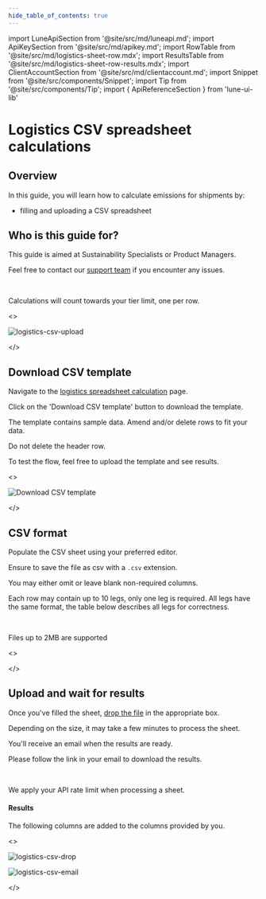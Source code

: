 ```yaml
---
hide_table_of_contents: true
---
```


import LuneApiSection from '@site/src/md/luneapi.md';
import ApiKeySection from '@site/src/md/apikey.md';
import RowTable from '@site/src/md/logistics-sheet-row.mdx';
import ResultsTable from '@site/src/md/logistics-sheet-row-results.mdx';
import ClientAccountSection from '@site/src/md/clientaccount.md';
import Snippet  from '@site/src/components/Snippet';
import Tip from '@site/src/components/Tip';
import { ApiReferenceSection } from 'lune-ui-lib'

# Logistics CSV spreadsheet calculations

<div className="sections">

<ApiReferenceSection>
<div className="paragraphSections">

<div>

## Overview

In this guide, you will learn how to calculate emissions for shipments by:
* filling and uploading a CSV spreadsheet

</div>
<div>

## Who is this guide for?

This guide is aimed at Sustainability Specialists or Product Managers.

Feel free to contact our [support team](mailto:support@lune.com) if you encounter any issues.

<br />

<Tip>

Calculations will count towards your tier limit, one per row.


</Tip>

</div>

</div>

<>

![logistics-csv-upload](/img/logistics-sheets-overview.png)

</>
</ApiReferenceSection>

<ApiReferenceSection>

<div className="paragraphSections">

<div>

## Download CSV template

Navigate to the [logistics spreadsheet calculation](https://dashboard.lune.co/calculate-emissions/logistics-sheets) page.

Click on the 'Download CSV template' button to download the template.

The template contains sample data. Amend and/or delete rows to fit your data.

Do not delete the header row.

To test the flow, feel free to upload the template and see results.

</div>
</div>

<>

![Download CSV template](/img/logistics-sheets-download-csv-template.png)

</>

</ApiReferenceSection>

<ApiReferenceSection>

<div className="paragraphSections">

<div>

## CSV format

Populate the CSV sheet using your preferred editor.

Ensure to save the file as csv with a `.csv` extension.

You may either omit or leave blank non-required columns.

Each row may contain up to 10 legs, only one leg is required. All legs have the same format, the table below describes all legs for correctness.

<br />

<Tip>

Files up to 2MB are supported

</Tip>

</div>
<div>

<RowTable />


</div>
</div>

<>

</>

</ApiReferenceSection>

<ApiReferenceSection>

<div className="paragraphSections">

<div>

## Upload and wait for results

Once you've filled the sheet, [drop the file](https://dashboard.lune.co/calculate-emissions/logistics-sheets) in the appropriate box.

Depending on the size, it may take a few minutes to process the sheet.

You'll receive an email when the results are ready.

Please follow the link in your email to download the results.

<br />

<Tip>

We apply your API rate limit when processing a sheet.

</Tip>

</div>
<div>

#### Results

The following columns are added to the columns provided by you.

<ResultsTable />


</div>
</div>

<>

![logistics-csv-drop](/img/logistics-sheets-drop.png)

![logistics-csv-email](/img/logistics-sheets-email.png)

</>

</ApiReferenceSection>

</div>
